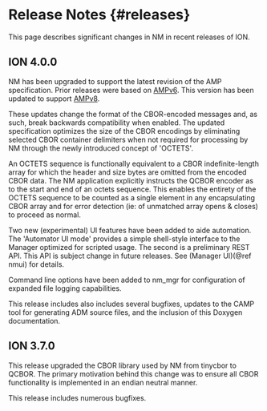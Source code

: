 <!--
Copyright (c) 2011-2024 The Johns Hopkins University Applied Physics
Laboratory LLC.

This file is part of the Delay-Tolerant Networking Management
Architecture (DTNMA) Tools package.

Licensed under the Apache License, Version 2.0 (the "License");
you may not use this file except in compliance with the License.
You may obtain a copy of the License at
    http://www.apache.org/licenses/LICENSE-2.0
Unless required by applicable law or agreed to in writing, software
distributed under the License is distributed on an "AS IS" BASIS,
WITHOUT WARRANTIES OR CONDITIONS OF ANY KIND, either express or implied.
See the License for the specific language governing permissions and
limitations under the License.
-->
Release Notes            {#releases}
==========

This page describes significant changes in NM in recent releases of ION.

## ION 4.0.0
NM has been upgraded to support the latest revision of the AMP specification.  Prior releases were based on [AMPv6](https://tools.ietf.org/html/draft-birrane-dtn-amp-06).  This version has been updated to support [AMPv8](https://tools.ietf.org/html/draft-birrane-dtn-amp-08).

These updates change the format of the CBOR-encoded messages and, as such, break backwards compatibility when enabled.  The updated specification optimizes the size of the CBOR encodings by eliminating selected CBOR container delimiters when not required for processing by NM through the newly introduced concept of 'OCTETS'.  

An OCTETS sequence is functionally equivalent to a CBOR indefinite-length array for which the header and size bytes are omitted from the encoded CBOR data.  The NM application explicitly instructs the QCBOR encoder as to the start and end of an octets sequence.  This enables the entirety of the OCTETS sequence to be counted as a single element in any encapsulating CBOR array and for error detection (ie: of unmatched array opens & closes) to proceed as normal.

Two new (experimental) UI features have been added to aide automation.  The 'Automator UI mode' provides a simple shell-style interface to the Manager optimized for scripted usage.  The second is a preliminary REST API. This API is subject change in future releases.  See (Manager UI)(@ref nmui) for details.

Command line options have been added to nm_mgr for configuration of expanded file logging capabilities.

This release includes also includes several bugfixes, updates to the CAMP tool for generating ADM source files, and the inclusion of this Doxygen documentation.

## ION 3.7.0
This release upgraded the CBOR library used by NM from tinycbor to QCBOR.  The primary motivation behind this change was to ensure all CBOR functionality is implemented in an endian neutral manner.

This release includes numerous bugfixes.
